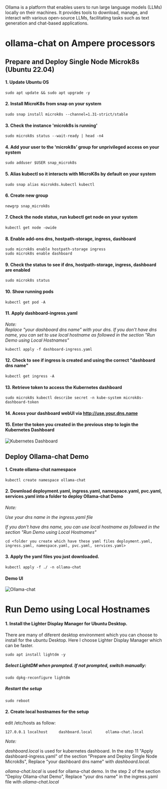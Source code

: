 Ollama is a platform that enables users to run large language models (LLMs) locally on their machines. It provides tools to download, manage, and interact with various open-source LLMs, facilitating tasks such as text generation and chat-based applications.

# ollama-chat on Ampere processors
## Prepare and Deploy Single Node Microk8s (Ubuntu 22.04)
#### 1. Update Ubuntu OS
```sudo apt update && sudo apt upgrade -y```

#### 2. Install MicroK8s from snap on your system
```sudo snap install microk8s --channel=1.31-strict/stable```

#### 3. Check the instance 'microk8s is running'
```sudo microk8s status --wait-ready | head -n4```

#### 4. Add your user to the ‘microk8s’ group for unprivileged access on your system
```sudo adduser $USER snap_microk8s```

#### 5. Alias kubectl so it interacts with MicroK8s by default on your system
```sudo snap alias microk8s.kubectl kubectl```

#### 6. Create new group 
```newgrp snap_microk8s```

#### 7. Check the node status, run kubectl get node on your system
```kubectl get node -owide```

#### 8. Enable add-ons dns, hostpath-storage, ingress, dashboard
```
sudo microk8s enable hostpath-storage ingress
sudo microk8s enable dashboard
```

#### 9. Check the status to see if dns, hostpath-storage, ingress, dashboard are enabled
```sudo microk8s status```

#### 10. Show running pods
```kubectl get pod -A```

#### 11. Apply dashboard-ingress.yaml
*Note:*  
*Replace "your dashboard dns name" with your dns.*
*If you don't have dns name, you can set to use local hostname as followed in the section "Run Demo using Local Hostnames"*       

```kubectl apply -f dashboard-ingress.yaml``` 

#### 12. Check to see if ingress is created and using the correct "dashboard dns name"
```kubectl get ingress -A```

#### 13. Retrieve token to access the Kubernetes dashboard
```sudo microk8s kubectl describe secret -n kube-system microk8s-dashboard-token```

#### 14. Acess your dashboard webUI via http://use.your.dns.name

#### 15. Enter the token you created in the previous step to login the Kubernetes Dashboard
![Kubernetes Dashboard](dashboard-ollama.png)


## Deploy Ollama-chat Demo
#### 1. Create ollama-chat namespace
```kubectl create namespace ollama-chat```

#### 2. Download deployment.yaml, ingress.yaml, namespace.yaml, pvc.yaml, services.yaml into a folder to deploy Ollama-chat Demo
*Note:* 

*Use your dns name in the ingress.yaml file*

*If you don't have dns name, you can use local hostname as followed in the section "Run Demo using Local Hostnames"*

```cd <folder you create which have these yaml files deployment.yaml, ingress.yaml, namespace.yaml, pvc.yaml, services.yaml>```

#### 3. Apply the yaml files you just downloaded.
```kubectl apply -f ./ -n ollama-chat```

#### Demo UI

![Ollama-chat](ollama-chat.png)


# Run Demo using Local Hostnames

#### 1. Install the Lighter Display Manager for Ubuntu Desktop.
There are many of diferent desktop environment which you can choose to install for the ubuntu Desktop.  Here I choose
Lighter Display Manager which can be faster.

```sudo apt install lightdm -y```

##### Select *LightDM* when prompted.  If not prompted, switch manually:
```sudo dpkg-reconfigure lightdm```
##### Restart the setup
```sudo reboot```
#### 2. Create local hostnames for the setup
edit /etc/hosts as follow:

```127.0.0.1 localhost	   dashboard.local      ollama-chat.local```

*Note:*

*dashboard.local* is used for kubernetes dashboard.  In the step 11 "Apply dashboard-ingress.yaml" of the section "Prepare and Deploy Single Node Microk8s", Replace "your dashboard dns name" with *dashboard.local*.

*ollama-chat.local* is used for ollama-chat demo.  In  the step 2 of the section "Deploy Ollama-chat Demo", Replace "your dns name" in the ingress.yaml file with *ollama-chat.local*
